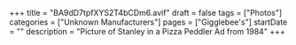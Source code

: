 +++
title = "BA9dD7tpfXYS2T4bCDm6.avif"
draft = false
tags = ["Photos"]
categories = ["Unknown Manufacturers"]
pages = ["Gigglebee's"]
startDate = ""
description = "Picture of Stanley in a Pizza Peddler Ad from 1984"
+++

